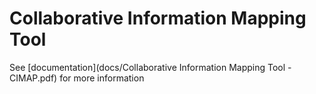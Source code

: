 # Collaborative Information Mapping Tool

See [documentation](docs/Collaborative Information Mapping Tool - CIMAP.pdf) for more information
